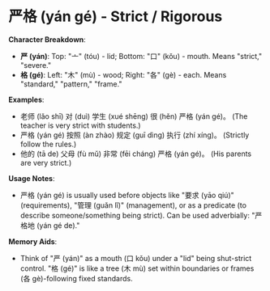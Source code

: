 # **严格 (yán gé) - Strict / Rigorous**

**Character Breakdown**:  
- **严 (yán)**: Top: "亠" (tóu) - lid; Bottom: "口" (kǒu) - mouth. Means "strict," "severe."  
- **格 (gé)**: Left: "木" (mù) - wood; Right: "各" (gè) - each. Means "standard," "pattern," "frame."

**Examples**:  
- 老师 (lǎo shī) 对 (duì) 学生 (xué shēng) 很 (hěn) 严格 (yán gé)。 (The teacher is very strict with students.)  
- 严格 (yán gé) 按照 (àn zhào) 规定 (guī dìng) 执行 (zhí xíng)。 (Strictly follow the rules.)  
- 他的 (tā de) 父母 (fù mǔ) 非常 (fēi cháng) 严格 (yán gé)。 (His parents are very strict.)

**Usage Notes**:  
- 严格 (yán gé) is usually used before objects like "要求 (yāo qiú)" (requirements), "管理 (guǎn lǐ)" (management), or as a predicate (to describe someone/something being strict). Can be used adverbially: "严格地 (yán gé de)."

**Memory Aids**:  
- Think of "严 (yán)" as a mouth (口 kǒu) under a "lid" being shut-strict control. "格 (gé)" is like a tree (木 mù) set within boundaries or frames (各 gè)-following fixed standards.